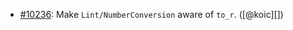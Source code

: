 * [#10236](https://github.com/rubocop/rubocop/pull/10236): Make `Lint/NumberConversion` aware of `to_r`. ([@koic][])
